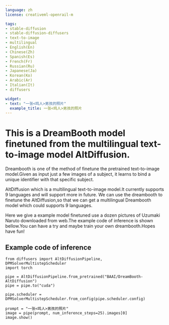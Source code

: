 ```yaml
---
language: zh
license: creativeml-openrail-m

tags:
- stable-diffusion
- stable-diffusion-diffusers
- text-to-image
- multilingual
- English(En)
- Chinese(Zh)
- Spanish(Es)
- French(Fr)
- Russian(Ru)
- Japanese(Ja)
- Korean(Ko)
- Arabic(Ar)
- Italian(It)
- diffusers

widget:
- text: "一张<鸣人>男孩的照片"
  example_title: 一张<鸣人>男孩的照片
---
```


# This is a DreamBooth model finetuned from the multilingual text-to-image model AltDiffusion.

Dreambooth is one of the method of finetune the pretrained text-to-image model.Given as input just a few images of a subject, it learns to bind a unique identifier with that specific subject.

AltDiffusion which is a multilingual text-to-image model.It currently supports 9 languages and will support more in future.
We can use the dreambooth to finetune the AltDiffusion,so that we can get a multilingual Dreambooth model which could supports 9 languages.

Here we give a example model finetuned use a dozen pictures of Uzumaki Naruto downloaded from web.The example code of inference is shown bellow.You can have a try and maybe train your own dreambooth.Hopes have fun!

## Example code of inference
```
from diffusers import AltDiffusionPipeline, DPMSolverMultistepScheduler
import torch

pipe = AltDiffusionPipeline.from_pretrained("BAAI/DreamBooth-AltDiffusion")
pipe = pipe.to("cuda")

pipe.scheduler = DPMSolverMultistepScheduler.from_config(pipe.scheduler.config)

prompt = "一张<鸣人>男孩的照片"
image = pipe(prompt, num_inference_steps=25).images[0]
image.show()
```
